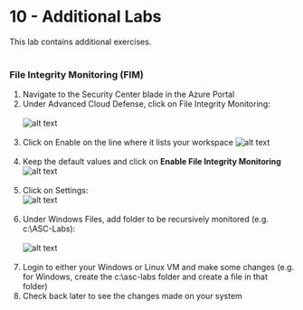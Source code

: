# 10 - Additional Labs
This lab contains additional exercises. <br><br>

### File Integrity Monitoring (FIM)
1. Navigate to the Security Center blade in the Azure Portal
2. Under Advanced Cloud Defense, click on File Integrity Monitoring: <br><br>
![alt text](https://raw.githubusercontent.com/yaniv-shasha/Azure-Security-Center-1/master/Labs//10%20-%20Additional/Screenshots/fim.png
) <br><br>
3. Click on Enable on the line where it lists your workspace
![alt text](https://raw.githubusercontent.com/yaniv-shasha/Azure-Security-Center-1/master/Labs//10%20-%20Additional/Screenshots/fim_enable.png
) <br><br>
4. Keep the default values and click on **Enable File Integrity Monitoring**
![alt text](https://raw.githubusercontent.com/yaniv-shasha/Azure-Security-Center-1/master/Labs//10%20-%20Additional/Screenshots/fim_settings.png
) <br><br>
5. Click on Settings: <br>
![alt text](https://raw.githubusercontent.com/yaniv-shasha/Azure-Security-Center-1/master/Labs//10%20-%20Additional/Screenshots/fim_settings1.png
) <br><br>
6. Under Windows Files, add folder to be recursively monitored (e.g. c:\ASC-Labs): <br><br>
![alt text](https://raw.githubusercontent.com/yaniv-shasha/Azure-Security-Center-1/master/Labs//10%20-%20Additional/Screenshots/windows_file_tracking.png
) <br><br>
6. Login to either your Windows or Linux VM and make some changes (e.g. for Windows, create the c:\asc-labs folder and create a file in that folder)
6. Check back later to see the changes made on your system